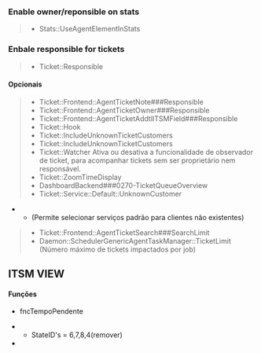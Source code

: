 
### Enable owner/reponsible on stats
> - Stats::UseAgentElementInStats


### Enbale responsible for tickets
> - Ticket::Responsible

#### Opcionais 
> - Ticket::Frontend::AgentTicketNote###Responsible
> - Ticket::Frontend::AgentTicketOwner###Responsible
> - Ticket::Frontend::AgentTicketAddtlITSMField###Responsible
> - Ticket::Hook
> - Ticket::IncludeUnknownTicketCustomers
> - Ticket::IncludeUnknownTicketCustomers
> - Ticket::Watcher
Ativa ou desativa a funcionalidade de observador de ticket, para acompanhar tickets sem ser proprietário nem responsável.
> - Ticket::ZoomTimeDisplay
> - DashboardBackend###0270-TicketQueueOverview
> - Ticket::Service::Default::UnknownCustomer
- - (Permite selecionar serviços padrão para clientes não existentes)
> - Ticket::Frontend::AgentTicketSearch###SearchLimit
> - Daemon::SchedulerGenericAgentTaskManager::TicketLimit (Número máximo de tickets impactados por job)

## ITSM VIEW  
#### Funções
- fncTempoPendente
- - StateID's = 6,7,8,4(remover)

- 
